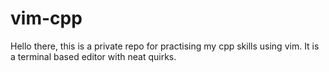# vim-cpp

Hello there, this is a private repo for practising my cpp skills using vim.
It is a terminal based editor with neat quirks.
